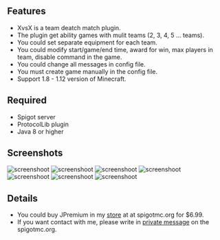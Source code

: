 ## Features
* XvsX is a team deatch match plugin.
* The plugin get ability games with mulit teams (2, 3, 4, 5 ... teams).
* You could set separate equipment for each team.
* You could modify start/game/end time, award for win, max players in team, disable command in the game.
* You could change all messages in config file.
* You must create game manually in the config file.
* Support 1.8 - 1.12 version of Minecraft.

## Required
* Spigot server
* ProtocolLib plugin
* Java 8 or higher

## Screenshots

![screenshoot](https://lh3.googleusercontent.com/xLi-aTtG85b-Tom3q7WKV-TDbHrsZ5n5mHx7rYkwT8XVqrxsPJAc5GVM7-yH_IfGWnPKNtNX2WbuCwDlcCzl4I7qBYxlnbwAo9xYAFHlNvD0Xia4qM7mJwIJqaTH1ghs9cj10v26aTXxbhr0ZCWMboQFA_1OIp2wBwSG2fTqUzdVDsKRmQoIcFdNhr9yEd_s8dKSJUIDS6nbRPMmM7McjcROwsVwKB64aYyH7d_SaEchQgytYYYFOFaT_EZk7UfH8GDp_6KtBPU_3eM6gumbjR1-CfxktcrZbZDUgaSxE69PhT97MV0Bi2dH42sntZaUAHjqJY9X7dwNfbcOvQExt95LKwfOXJKZqLv2TOCcqbB88oZvsJpyTCQbEiqusXp-M8MZHju0BHn4kTNHVhA7-AbSdWGmO5SRsN0114pjRbnKurI8LTobcGTziuvSAxCsqkteroYPjBDNQS5z-PJfKiCYYVCApWglDekB0Mj98VMBotK_EmXZA3UBL8uYn5v2TEfaDCuyzFyVvEUm2W4SpGs5aIJEzXFIjMSXU8mdKCzo9m4DJ0wTg_NbmM8By5ckUwNaw0eapC71s2Z53aJbbcmhH2B8KYk4=w1033-h953)
![screenshoot](https://lh3.googleusercontent.com/osdmaJ6wGCbwoVn5Qu5ncZmQcKSu5NGoKL5VUPIQG969nS7AW_cR1Iv7jflHdwLEQoWRxnKAy26sVB75rj8PA2wdHuEoJM8fMAywe83nn908jpd0Qh7qt1Xi9XQsPRf3hTonbAPTTvtmfqy-ZjUiW31tyspB5nxNyc_qLAW6mBqL7xWtQJXaHmp0x0dhWjnszc2w3ihXZrKCjX8CO8z0G-jBC1DvifcorUG1ipn4a3ZPeatNWMNrgn-WP6toA_sFqxXIwVVWjiV0shc5g3hFzq-2ELiImfD2Ct3B17w_mS2J008rbsLwf0po0sx4YaqPKZ7ghNp4fBeXvEBlhB48_P6sR2tsVkB4p6KZ5fOc4y8VFX3BcPOtZWXFT70-XR9rpIivmyuO1MGvsmWTTQRpB4zo0XIiBsrdtSFHicwb6niqW-AtU7Tb597k8jo9-XqrRDGVmYGgCwRT4Xh7Q01meGCj5Y0Z2O6qzwF0cBcm8ZEwTkFtrd-gx7vB3WTLkWVh399xIv6lySf4QhfVvaKTdMyuXnUX7sxft4gbOlwnWQQNOscGh9hchHnZPPktbXjWoUONsVh1S89MwMNUpX0g_vrSsZkpBXLD=w1033-h953)
![screenshoot](https://lh3.googleusercontent.com/KoIhan9fT8w_0ij-tOKSKqG0qpmJRYUHyPoN58mzJuEej6eAqeIlBw9V_3c0hlEulQYFULMwrRjVFx_Rch0A0SyDcKTemdI5WCjRgISTJ38t6t8zq7qW5IG4QidTE1eiS8kbVGRSgOFKI3T_psFeYFGMMuqY1BEfoyPfWZhDjNE8n1igmpFBJ_WVcvl8zvXPfXMmd2Cme8SV5sjgmx17g8chMN3_W9g1G8Z1601-0Mbgw1UJ9io9mG7sEsHaOcQrF7bKCV4OVNVQd6FrJ9N4J3ItDbXRSSk4UdcGbvmQYCz9Pb31VAlJ5J_w-9aVhOo_hQHaQydm1_F-OTv2wIwQyI3fekFYi_RwxtodH5xtGJh55eCn7Wstj5jm1-7qbdPMxeMdauOSdNLdRqQV8hnJueOste1hutQD1Ie2eZcl2oldcjr8fiRnEWk7b8B3yM2udxeYByY-OjK-d8RW8VFzciqPYBfmMw5Vm6RLlc2xf4uFBDiuvT1gJRv38oxYXTRNrCHQem0n3PR4n9U2SuyBIjYAFtoxwC-jr0Bdy0jfmPoNVozwxnh5tysqJ9F5B8a3tvbA9grPwwCsNTQqCg970gw7ALiVKR3U=w1033-h953)
![screenshoot](https://lh3.googleusercontent.com/76fCMXpknswz3BzLD9TnTs1tG2SdBkL-QNXoCa3UaN9dkgda5wKWoOFR32YZmhqZgzn4diDRdsLCXuwwD9azEU9OWISZcYQpUdhBESLkMS-7E00Y-D3pCA5T5ywMKh7GlEMNda7Uvbu8cIJOFMoc_nFTb-iuyt_s4joKR_9euuYhThjjjM-l3rWAFM9xc5CIwa8VZvzrQGhXPPzYWXTjU6FF4XCzCpAeKt_u84XCSnDK8zVeeSG50gYwobpX6RvAGVE1Uyet71q6Qqt3_Hbg6YlIzT2mLwbT-LKli7WdghLfFWPWRFHVRt32ku1dSsyusITnV_jMOUzMazS5-R6EjKtMnthUoJfLqN7EK_zDKho2T6sqv5E-ZxV7MbO9h3garJBpg-lrOTcDMZ_hXJ0iOEjCUNEzAtDOyWTL3DmmUXAe-okl3K6UcUVCtOgShH8XKR3q77CKoZKDWY8Z7hxtzU62tcuz4ae_jPsneCJ378dhTuj2DSKutoOAF0Xqg2evsziHzuUuYyA1r6aBCDF6qZxvUSiODb-VSX_1z3uciwyi1sgwuMaYClcaKdrtzaIHpM2YkcRoaMOIKJDimg8Epx4TsWPaa2pY=w1033-h953)
![screenshoot](https://lh3.googleusercontent.com/FBhsDlXse5XOqfF-8bnfQwy0_MRS1s7Gx5lGnLPk8WM-gmE2X0GKz6AtRavEqLG_j18hy8i7WZilp7WF1k3xtWI9-x6z2p4L349MzwQ5Ut6FpCCAYfWhY9yx0usRUuoq8v_JB070QvGRc4r_7Zi2ldnDMQ-F4eS-UiaFfmrtvNejAcMeXN4HiKf7-zuIHFd8jLw1mltS8CrkIii-xMXNUgP1FtTV7X0up-cmQYbVM1naEpbhJZbz0s0FEdMEIsFrZlR0rHAbqsr5bOACrio5JIe3EgvNqehPmWXjccQAaDD1d7zYUoTiCyEJdsp3h8JJ9ndQSdbLd8rfFWKGgpXtDuFlTa_JI_x88sGUoQNO4Hq5hh_ERJPoKVNeVWqhrtKKhY-1RvoqVhoyIuNaMynl90kCgv9WA9GChFVGpjUwftqsyhsZ0WPrQm7TnBNpQwq2DqUqAw8atNTSQqbDmBKRh18B9y_R6Wfnpw7VYSlQhQqxL6vpT_fA4-h9vG5lHiXvokwURS0gpnPoIxSdjtamz7URNqZqv61zDjStOwN_GhZ6ZxlKD2qrSLX7hRv9KCVX600eWRQhYlDGvtSoQKZZeowrf2yaXP2Q=w1033-h953)
![screenshoot](https://lh3.googleusercontent.com/ZnMyLrcYLctxmMsdc_9sN_CBeImkAIdbSl13OQ6rJoysazdvlCoEOl0bMtup94V7aP5x23HJxGR1dO-aZJ9k4sNzVlAQbfGpSwDG6SZEdBwQ4wIJe-cEReazyvynTCL3X1-_SqQIkSzzV_b9E90JlM-yDIbUqH-g73A07-xwORZGiW9RZ3kHDDthVQJAhVYD5sN4RRCzARv6Gc33cF1EWR5JLcMSuitgXfLZHtJpHuFcvd9KzmYrgQonXsJ6PcXb7lL6KYmWFk_QNtFBkscRxPlDXCwndXS35kG5YlSbhahQkmvL4bAIP25Dfutt9GTmmE641AeklfixZe49QFIUzWeNHqvlnm4vhWhRZ1SV3IH6gbNPQlM6oJUPGNUwiheqfCQBfJ1chZXs17pZTJfeSYMFsiK3om2f_m89-w_6BD54czamaqGghFbV9HjIi9tKYME0aR9Z4xDdQM-fhuHGG53knVfjR9Jmuk77O-1WV3C9WgyxFT2TMDV0i9rQThSsMUB9IExvKcJut2Lk1m5kREXhCFFajH4qmR428_1bqvNAGLsl_6B3CW9W2Y3J1C4cLbfoiNUSWVGC7mh16adzZSpSOv9GmdsS=w1033-h953)
![screenshoot](https://lh3.googleusercontent.com/33I8j1IGDiAbZOqDd9-h7p6k_xtU0i4IPXpHy0hEvipgc_vtyxdDL1Jfm_RrtjaVpuOhuUo_8RoOoaW-sVv3ZWxb0RBadO9drZ0AkgtLiyCTrlQRLpa5g5qIELtnotQv1LLLcSybr_dBFENxNz-IitUWwBBWDMs9nyi9JDYLIUhrs_aQggCv6p3dEmBgyHOWd_8uafZnXGdkHlNLkGQbCg0gMVH0Ur4dG8xYkLWUCGFB1moTZ7C2bYjHuwDLWvLdZdPRJeeTsKpPZN9Ebe0nNrbMZLYRZJgS1KnccusGryi8oQNeyyAYkf03vttahPcagJjGH3G7WshSRX64AZkeIQWKJKVvlVQ2m552X9CZ3z93ayhu4gtw9gHvD1j607I8RlyJ9_SL4MoyKZwqtV_0QLSSul_C5V4iDb_Y_p3j4RQEwqrMn9hMtHEItz6Fu-afbItefgYLp9EjoudKURAdlEQWo6WaPGBU_W_1rTFprnggOzwSOclSwJ7ZkmHDQReKH-q5V871so7si4pAf_rDnKYcZ5kTm38WYh8659vww7j1KycVe5s_BOtzabn5dYvrj6qKcFE75rncMXcV24Af6BsSAnoZpAyG=w1033-h953)

## Details

* You could buy JPremium in my [store](https://www.spigotmc.org/resources/xvsx.27738/) at at spigotmc.org for $6.99.
* If you want contact with me, please write in [private message](https://www.spigotmc.org/conversations/add?to=Jakubson) on the spigotmc.org.
